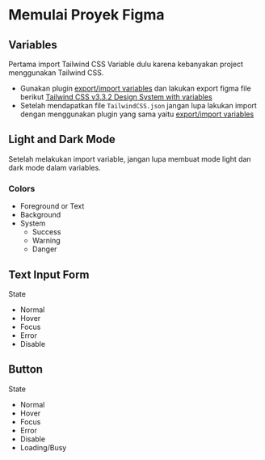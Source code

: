 # Memulai Proyek Figma

## Variables

Pertama import Tailwind CSS Variable dulu karena kebanyakan project menggunakan Tailwind CSS.

- Gunakan plugin [export/import variables](https://www.figma.com/community/plugin/1256972111705530093/export-import-variables) dan lakukan export figma file berikut [Tailwind CSS v3.3.2 Design System with variables](https://www.figma.com/community/file/1052575036916494414/tailwindcss-v3-3-2-design-system-with-variables)
- Setelah mendapatkan file `TailwindCSS.json` jangan lupa lakukan import dengan menggunakan plugin yang sama yaitu [export/import variables](https://www.figma.com/community/plugin/1256972111705530093/export-import-variables)

## Light and Dark Mode

Setelah melakukan import variable, jangan lupa membuat mode light dan dark mode dalam variables.

### Colors

- Foreground or Text
- Background
- System
  - Success
  - Warning
  - Danger

## Text Input Form

State

- Normal
- Hover
- Focus
- Error
- Disable

## Button

State

- Normal
- Hover
- Focus
- Error
- Disable
- Loading/Busy
